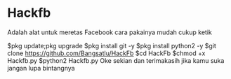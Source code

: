# Hackfb
Adalah alat untuk meretas Facebook cara pakainya mudah cukup ketik

$pkg update;pkg upgrade
$pkg install git -y
$pkg install python2 -y
$git clone https://github.com/Bangsatlu/HackFb
$cd HackFb
$chmod +x Hackfb.py
$python2 Hackfb.py
Oke sekian dan terimakasih jika kamu suka jangan lupa bintangnya
